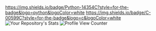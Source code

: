 <img>https://img.shields.io/badge/Python-14354C?style=for-the-badge&logo=python&logoColor=white https://img.shields.io/badge/C-00599C?style=for-the-badge&logo=c&logoColor=white</img>
![Your Repository's Stats](https://github-readme-stats.vercel.app/api?username=VERNIERELoic&show_icons=true)
![Profile View Counter](https://komarev.com/ghpvc/?username=VERNIERELoic)
